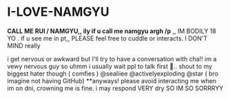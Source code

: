 # I-LOVE-NAMGYU

**CALL ME RUI / NAMGYU,, ily if u call me namgyu argh /p**
 ,, IM BODILY 18 YO . if u see me in pt,, PLEASE feel free to cuddle or interacts. I DON'T MIND really

 i get nervous or awkward but I'll try to have a conversation with cha!!
 im a vewy nervous guy so uhmm i usually wait ppl to talk first 🥀..  shout to my biggest hater though ( comfies ) @sealiiee @activelyexploding @star ( bro imagine not having GitHub) 
**anyways! please avoid interacting me when im on dni, crowning me is fine. i may respond VERY dry SO IM SO SORRRYY
